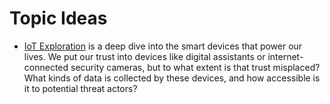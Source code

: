 # Topic Ideas

*  [IoT Exploration](topics/iotexploration.md) is a deep dive into the smart devices that power our lives. We put our trust into devices like digital assistants or internet-connected security cameras, but to what extent is that trust misplaced? What kinds of data is collected by these devices, and how accessible is it to potential threat actors?

